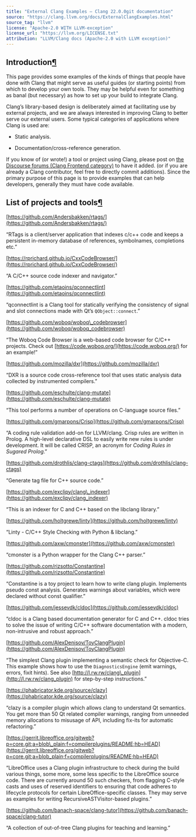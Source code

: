 ```yaml
---
title: "External Clang Examples — Clang 22.0.0git documentation"
source: "https://clang.llvm.org/docs/ExternalClangExamples.html"
source_tag: "llvm"
license: "Apache-2.0 WITH LLVM-exception"
license_url: "https://llvm.org/LICENSE.txt"
attribution: "LLVM/Clang docs (Apache-2.0 with LLVM exception)"
---
```

Introduction[¶](#introduction "Link to this heading")
-----------------------------------------------------

This page provides some examples of the kinds of things that people have done with Clang that might serve as useful guides (or starting points) from which to develop your own tools. They may be helpful even for something as banal (but necessary) as how to set up your build to integrate Clang.

Clang’s library-based design is deliberately aimed at facilitating use by external projects, and we are always interested in improving Clang to better serve our external users. Some typical categories of applications where Clang is used are:

*   Static analysis.
    
*   Documentation/cross-reference generation.
    

If you know of (or wrote!) a tool or project using Clang, please post on [the Discourse forums (Clang Frontend category)](https://discourse.llvm.org/c/clang/6) to have it added. (or if you are already a Clang contributor, feel free to directly commit additions). Since the primary purpose of this page is to provide examples that can help developers, generally they must have code available.

List of projects and tools[¶](#list-of-projects-and-tools "Link to this heading")
---------------------------------------------------------------------------------

[https://github.com/Andersbakken/rtags/](https://github.com/Andersbakken/rtags/)

“RTags is a client/server application that indexes c/c++ code and keeps a persistent in-memory database of references, symbolnames, completions etc.”

[https://rprichard.github.io/CxxCodeBrowser/](https://rprichard.github.io/CxxCodeBrowser/)

“A C/C++ source code indexer and navigator.”

[https://github.com/etaoins/qconnectlint](https://github.com/etaoins/qconnectlint)

“qconnectlint is a Clang tool for statically verifying the consistency of signal and slot connections made with Qt’s `QObject::connect`.”

[https://github.com/woboq/woboq\_codebrowser](https://github.com/woboq/woboq_codebrowser)

“The Woboq Code Browser is a web-based code browser for C/C++ projects. Check out [https://code.woboq.org/](https://code.woboq.org/) for an example!”

[https://github.com/mozilla/dxr](https://github.com/mozilla/dxr)

“DXR is a source code cross-reference tool that uses static analysis data collected by instrumented compilers.”

[https://github.com/eschulte/clang-mutate](https://github.com/eschulte/clang-mutate)

“This tool performs a number of operations on C-language source files.”

[https://github.com/gmarpons/Crisp](https://github.com/gmarpons/Crisp)

“A coding rule validation add-on for LLVM/clang. Crisp rules are written in Prolog. A high-level declarative DSL to easily write new rules is under development. It will be called CRISP, an acronym for _Coding Rules in Sugared Prolog_.”

[https://github.com/drothlis/clang-ctags](https://github.com/drothlis/clang-ctags)

“Generate tag file for C++ source code.”

[https://github.com/exclipy/clang\_indexer](https://github.com/exclipy/clang_indexer)

“This is an indexer for C and C++ based on the libclang library.”

[https://github.com/holtgrewe/linty](https://github.com/holtgrewe/linty)

“Linty - C/C++ Style Checking with Python & libclang.”

[https://github.com/axw/cmonster](https://github.com/axw/cmonster)

“cmonster is a Python wrapper for the Clang C++ parser.”

[https://github.com/rizsotto/Constantine](https://github.com/rizsotto/Constantine)

“Constantine is a toy project to learn how to write clang plugin. Implements pseudo const analysis. Generates warnings about variables, which were declared without const qualifier.”

[https://github.com/jessevdk/cldoc](https://github.com/jessevdk/cldoc)

“cldoc is a Clang based documentation generator for C and C++. cldoc tries to solve the issue of writing C/C++ software documentation with a modern, non-intrusive and robust approach.”

[https://github.com/AlexDenisov/ToyClangPlugin](https://github.com/AlexDenisov/ToyClangPlugin)

“The simplest Clang plugin implementing a semantic check for Objective-C. This example shows how to use the `DiagnosticsEngine` (emit warnings, errors, fixit hints). See also [http://l.rw.rw/clang\_plugin](http://l.rw.rw/clang_plugin) for step-by-step instructions.”

[https://phabricator.kde.org/source/clazy](https://phabricator.kde.org/source/clazy)

“clazy is a compiler plugin which allows clang to understand Qt semantics. You get more than 50 Qt related compiler warnings, ranging from unneeded memory allocations to misusage of API, including fix-its for automatic refactoring.”

[https://gerrit.libreoffice.org/gitweb?p=core.git;a=blob\_plain;f=compilerplugins/README;hb=HEAD](https://gerrit.libreoffice.org/gitweb?p=core.git;a=blob_plain;f=compilerplugins/README;hb=HEAD)

“LibreOffice uses a Clang plugin infrastructure to check during the build various things, some more, some less specific to the LibreOffice source code. There are currently around 50 such checkers, from flagging C-style casts and uses of reserved identifiers to ensuring that code adheres to lifecycle protocols for certain LibreOffice-specific classes. They may serve as examples for writing RecursiveASTVisitor-based plugins.”

[https://github.com/banach-space/clang-tutor](https://github.com/banach-space/clang-tutor)

“A collection of out-of-tree Clang plugins for teaching and learning.”